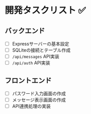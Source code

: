 # 開発タスクリスト ✅

## バックエンド
- [ ] Expressサーバーの基本設定
- [ ] SQLiteの接続とテーブル作成
- [ ] `/api/messages` API実装
- [ ] `/api/auth` API実装

## フロントエンド
- [ ] パスワード入力画面の作成
- [ ] メッセージ表示画面の作成
- [ ] API連携処理の実装